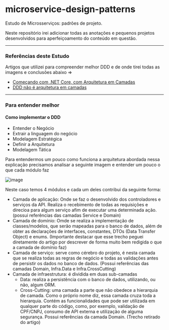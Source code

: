 # microservice-design-patterns
Estudo de Microsserviços: padrões de projeto.

Neste repositório irei adicionar todas as anotações e pequenos projetos desenvolvidos para aperfeiçoamento do conteúdo em questão.

______

### Referências deste Estudo
Artigos que utilizei para compreender melhor DDD e de onde tirei todas as imagens e conclusões abaixo => 
- <a href = "https://alexalvess.medium.com/criando-uma-api-em-net-core-baseado-na-arquitetura-ddd-2c6a409c686#:~:text=O%20DDD%20(Domain%20Driven%20Design,para%20o%20dom%C3%ADnio%20do%20neg%C3%B3cio.">Começando com .NET Core, com Arquitetura em Camadas</a>
- <a href = "https://www.eduardopires.net.br/2016/08/ddd-nao-e-arquitetura-em-camadas/">DDD não é arquitetura em camadas</a>

______

### Para entender melhor

#### Como implementar o DDD
- Entender o Negócio
- Extrair a linguagem do negócio 
- Modelagem Estratégica
- Definir a Arquitetura
- Modelagem Tática

Para entendermos um pouco como funciona a arquitetura abordada nessa explicação precisamos analisar a seguinte imagem e entender um pouco o que cada módulo faz

![image](https://user-images.githubusercontent.com/50181268/224510556-6872ac8b-75d8-41ae-893e-122ad9274a0a.png)

Neste caso temos 4 módulos e cada um deles contribui da seguinte forma:

- Camada de aplicação: Onde se faz o desenvolvido dos controladores e serviços da API. Realiza o recebimento de todas as requisições e direcioa para algum serviço afim de executar uma determinada ação.(possui referências das camadas Service e Domain)
- Camada de domínio: Omde se realiza a implementação de classes/modelos, que serão mapeadas para o banco de dados, além de obter as declarações de interfaces, constantes, DTOs (Data Transfer Object) e enums. (Importante destacar que esse trecho peguei diretamente do artigo por descrever de forma muito bem redigida o que a camada de domínio faz)
- Camada de serviço: serve como cérebro do projeto, é nesta camada que se realiza todas as regras de negócio e todas as validações antes de persistir os dados no banco de dados. (Possui referências das camadas Domain, Infra.Data e Infra.CrossCutting)
- Camada de infraestrutura: é dividida em duas sub-camadas
  - Data: realiza a persistência com o banco de dados, utilizando, ou não, algum ORM.
  - Cross-Cutting: uma camada a parte que não obedece a hierarquia de camada. Como o próprio nome diz, essa camada cruza toda a hierarquia. Contém as funcionalidades que pode ser utilizada em qualquer parte do código, como, por exemplo, validação de CPF/CNPJ, consumo de API externa e utilização de alguma segurança.
Possui referências da camada Domain. (Trecho retirado do artigo)





